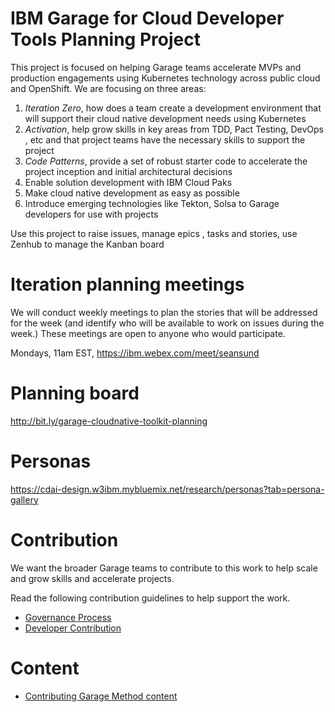 # IBM Garage for Cloud Developer Tools Planning Project

This project is focused on helping Garage teams accelerate MVPs and production engagements using Kubernetes technology across public cloud and OpenShift. We are focusing on three areas:

1. *Iteration Zero*, how does a team create a development environment that will support their cloud native development needs using Kubernetes
2. *Activation*, help grow skills in key areas from TDD, Pact Testing, DevOps , etc and that project teams have the necessary skills to support the project
3. *Code Patterns*, provide a set of robust starter code to accelerate the project inception and initial architectural decisions
4. Enable solution development with IBM Cloud Paks
5. Make cloud native development as easy as possible 
6. Introduce emerging technologies like Tekton, Solsa to Garage developers for use with projects 

Use this project to raise issues, manage epics , tasks and stories, use Zenhub to manage the Kanban board

# Iteration planning meetings

We will conduct weekly meetings to plan the stories that will be addressed for the week (and identify who will be available to work on issues during the week.) These meetings are open to anyone who would participate.

Mondays, 11am EST, https://ibm.webex.com/meet/seansund

# Planning board

http://bit.ly/garage-cloudnative-toolkit-planning

# Personas

https://cdai-design.w3ibm.mybluemix.net/research/personas?tab=persona-gallery

# Contribution

We want the broader Garage teams to contribute to this work to help scale and grow skills and accelerate projects.

Read the following contribution guidelines to help support the work.

- [Governance Process](./docs/governance.md)
- [Developer Contribution](./docs/developer_contribution.md)

# Content

- [Contributing Garage Method content](./docs/contributing-garage-method-content)

